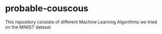# probable-couscous
This repository consists of different Machine Learning Algorithms we tried on the MINIST dataset
